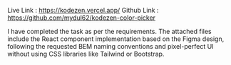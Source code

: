  
Live Link : https://kodezen.vercel.app/
Github Link : https://github.com/mydul62/kodezen-color-picker

I have completed the task as per the requirements. The attached files include the React component implementation based on the Figma design, following the requested BEM naming conventions and pixel-perfect UI without using CSS libraries like Tailwind or Bootstrap. 

